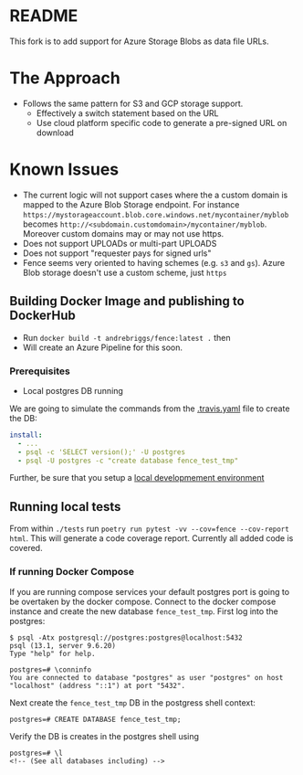 # README 

This fork is to add support for Azure Storage Blobs as data file URLs. 

# The Approach
* Follows the same pattern for S3 and GCP storage support.
  * Effectively a switch statement based on the URL
  * Use cloud platform specific code to generate a pre-signed URL on download

# Known Issues

* The current logic will not support cases where the a custom domain is mapped to the Azure Blob Storage endpoint. For instance
`https://mystorageaccount.blob.core.windows.net/mycontainer/myblob` becomes
`http://<subdomain.customdomain>/mycontainer/myblob`. Moreover custom domains may or may not use https.
* Does not support UPLOADs or multi-part UPLOADS
* Does not support "requester pays for signed urls"
* Fence seems very oriented to having schemes (e.g. `s3` and `gs`). Azure Blob storage doesn't use a custom scheme, just `https` 

## Building Docker Image and publishing to DockerHub

* Run `docker build -t andrebriggs/fence:latest .` then 
* Will create an Azure Pipeline for this soon.


### Prerequisites
* Local postgres DB running

We are going to simulate the commands from the [.travis.yaml](./.travis.yaml) file to create the DB:

```yaml
install:
  - ...
  - psql -c 'SELECT version();' -U postgres
  - psql -U postgres -c "create database fence_test_tmp"
```

Further, be sure that you setup a [local developmement environment](./docs/local_dev_environment.md)

## Running local tests
From within `./tests` run `poetry run pytest -vv --cov=fence --cov-report html`. This will generate a code coverage report. Currently all added code is covered.

### If running Docker Compose

If you are running compose services your default postgres port is going to be overtaken by the docker compose.
Connect to the docker compose instance and create the new database `fence_test_tmp`. First log into the postgres:
```
$ psql -Atx postgresql://postgres:postgres@localhost:5432
psql (13.1, server 9.6.20)
Type "help" for help.

postgres=# \conninfo
You are connected to database "postgres" as user "postgres" on host "localhost" (address "::1") at port "5432".
```
Next create the `fence_test_tmp` DB in the postgress shell context:
```
postgres=# CREATE DATABASE fence_test_tmp;
```

Verify the DB is creates in the postgres shell using 
```
postgres=# \l
<!-- (See all databases including) -->
```


<!-- Start postgres locally
`$ pg_ctl -D /usr/local/var/postgres start`

$ pg_ctl -D /usr/local/var/postgres stop

If you unstalled psql via homebrew you need to create the user `postgres`. Run:
`/usr/local/opt/postgres/bin/createuser -s postgres` -->

<!-- Then type  

psql -Atx postgresql:///fence_test_tmp?host=/tmp where /tmp is the socket
```
$ psql -Atx postgresql:///fence_test_tmp?host=/tmp
psql (13.1)
Type "help" for help.

fence_test_tmp=# \conninfo
You are connected to database "fence_test_tmp" as user "andrebriggs" via socket in "/tmp" at port "5432".
``` -->

<!-- If you have multiple instances of postgres running locally you can find the data directory by using teh command 
`SHOW data_directory;`

```
$ psql -Atx postgresql://postgres:postgres@localhost:5432
psql (13.1, server 9.6.20)
Type "help" for help.

postgres=# SHOW data_directory;
data_directory|/var/lib/postgresql/data
```

See teh difference:

```
$ psql -Atx postgresql:///fence_test_tmp?host=/tmp
psql (13.1)
Type "help" for help.

fence_test_tmp=# SHOW data_directory;
data_directory|/usr/local/var/postgres
``` -->